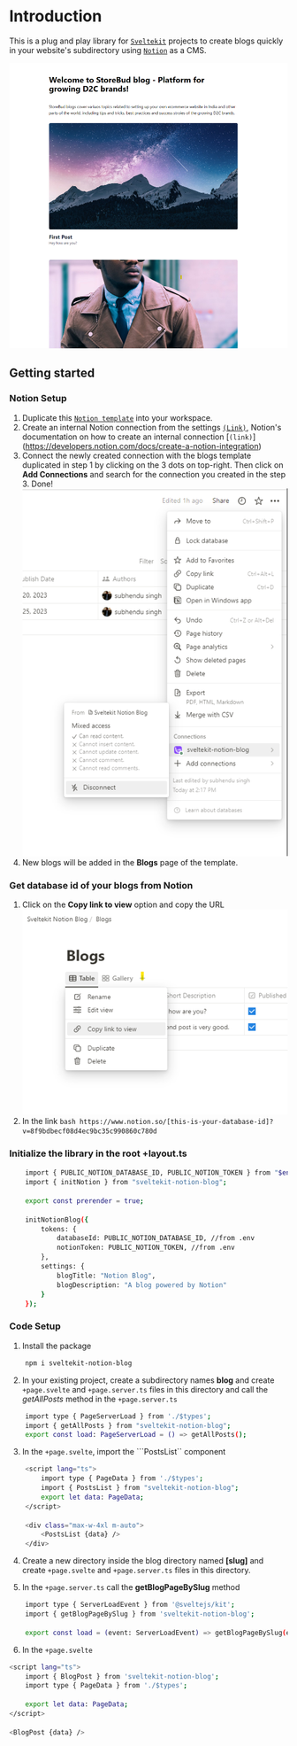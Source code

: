 # Introduction

This is a plug and play library for [`Sveltekit`](https://kit.svelte.dev/) projects to create blogs quickly in your website's subdirectory using [`Notion`](https://www.notion.so/) as a CMS.

![Screenshot of the b sveltekit notion blog demo](https://github.com/subhendupsingh/sveltekit-notion-blog/blob/main/static/sveltekit-notion-blog-preview-1.png)

## Getting started

### Notion Setup
1. Duplicate this [`Notion template`](https://www.notion.so/Sveltekit-Notion-Blog-b3c283e482cc4a75b11cd216c71f4158?pvs=4) into your workspace.
2. Create an internal Notion connection from the settings [`(Link)`](https://www.notion.so/my-integrations), Notion's documentation on how to create an internal connection [`(link)`] (https://developers.notion.com/docs/create-a-notion-integration)
3. Connect the newly created connection with the blogs template duplicated in step 1 by clicking on the 3 dots on top-right. Then click on **Add Connections** and search for the connection you created in the step 3. Done!
![Add connection to Notion page](https://github.com/subhendupsingh/sveltekit-notion-blog/blob/main/static/notion-add-connection.png)
4. New blogs will be added in the **Blogs** page of the template.

### Get database id of your blogs from Notion

1. Click on the **Copy link to view** option and copy the URL
![Screenshot of how to get database ID from notion](https://github.com/subhendupsingh/sveltekit-notion-blog/blob/main/static/notion-database-id.png)
2. In the link
```bash https://www.notion.so/[this-is-your-database-id]?v=8f9bdbecf08d4ec9bc35c990860c780d```

### Initialize the library in the root +layout.ts

```bash
    import { PUBLIC_NOTION_DATABASE_ID, PUBLIC_NOTION_TOKEN } from "$env/static/public";
    import { initNotion } from "sveltekit-notion-blog";

    export const prerender = true;

    initNotionBlog({
        tokens: {
            databaseId: PUBLIC_NOTION_DATABASE_ID, //from .env
            notionToken: PUBLIC_NOTION_TOKEN, //from .env
        },
        settings: {
            blogTitle: "Notion Blog",
            blogDescription: "A blog powered by Notion"
        }
    });
```

### Code Setup

1. Install the package

```bash
    npm i sveltekit-notion-blog
```

2. In your existing project, create a subdirectory names **blog** and create ```+page.svelte``` and ```+page.server.ts``` files in this directory and call the _getAllPosts_ method in the ```+page.server.ts```

```bash
    import type { PageServerLoad } from './$types';
    import { getAllPosts } from "sveltekit-notion-blog";
    export const load: PageServerLoad = () => getAllPosts();
```

3. In the ```+page.svelte```, import the ```PostsList`` component

```bash
    <script lang="ts">
        import type { PageData } from './$types';
        import { PostsList } from "sveltekit-notion-blog";
        export let data: PageData;
    </script>

    <div class="max-w-4xl m-auto">
        <PostsList {data} />
    </div>
```

4. Create a new directory inside the blog directory named **[slug]** and create ```+page.svelte``` and ```+page.server.ts``` files in this directory.

5. In the ```+page.server.ts``` call the **getBlogPageBySlug** method

```bash
    import type { ServerLoadEvent } from '@sveltejs/kit';
    import { getBlogPageBySlug } from 'sveltekit-notion-blog';

    export const load = (event: ServerLoadEvent) => getBlogPageBySlug(event);
```

6. In the ```+page.svelte```

```bash
<script lang="ts">
    import { BlogPost } from 'sveltekit-notion-blog';
    import type { PageData } from './$types';
    
    export let data: PageData;
</script>

<BlogPost {data} />
```
